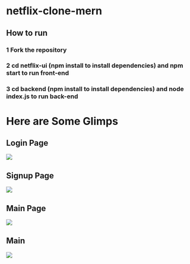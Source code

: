 # netflix-clone-mern
## How to run
### 1 Fork the repository
### 2 cd netflix-ui (npm install to install dependencies) and npm start to run front-end
### 3 cd backend (npm install to install dependencies) and node index.js to run back-end
  # Here are Some Glimps 
  ## Login Page
  ![](https://github.com/askhan963/netflix-clone-mern/blob/main/login.png)
  ## Signup Page 
  ![](https://github.com/askhan963/netflix-clone-mern/blob/main/signup.png)
   ## Main Page 
   ![](https://github.com/askhan963/netflix-clone-mern/blob/main/mainpage.png)
   ##  Main 
   ![](https://github.com/askhan963/netflix-clone-mern/blob/main/main.png)
